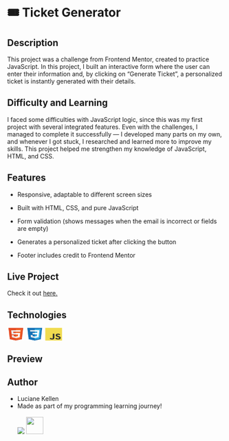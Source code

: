# 🎟️ Ticket Generator

## Description
This project was a challenge from Frontend Mentor, created to practice JavaScript.
In this project, I built an interactive form where the user can enter their information and, by clicking on “Generate Ticket”, a personalized ticket is instantly generated with their details.

## Difficulty and Learning
I faced some difficulties with JavaScript logic, since this was my first project with several integrated features.
Even with the challenges, I managed to complete it successfully — I developed many parts on my own, and whenever I got stuck, I researched and learned more to improve my skills.
This project helped me strengthen my knowledge of JavaScript, HTML, and CSS.

## Features
- Responsive, adaptable to different screen sizes

- Built with HTML, CSS, and pure JavaScript

- Form validation (shows messages when the email is incorrect or fields are empty)

- Generates a personalized ticket after clicking the button

- Footer includes credit to Frontend Mentor
  
## Live Project
Check it out [here.](https://luciane003.github.io/Conference-ticket-generator/)

## Technologies
<img align="center" alt="HTML" height="30" width="40" src="https://raw.githubusercontent.com/devicons/devicon/master/icons/html5/html5-original.svg">
 <img align="center" alt="CSS" height="30" width="40" src="https://raw.githubusercontent.com/devicons/devicon/master/icons/css3/css3-original.svg">
 <img align="center" alt="JavaScript" height="30" width="40" src="https://raw.githubusercontent.com/devicons/devicon/master/icons/JavaScript/JavaScript-original.svg">
</div><br>

## Preview

## Author
- Luciane Kellen
- Made as part of my programming learning journey!
  <div style="display: inline_block"><br> 
  <a href="https://www.linkedin.com/feed/" target="_blank"><img src="https://img.shields.io/badge/-LinkedIn-%230077B5?style=for-the-badge&logo=linkedin&logoColor=white" target="_blank"></a>
  <a href="https://wa.me/5517996417374" target="_blank"><img  height="40" width="40" src="https://github.com/user-attachments/assets/da75e70c-b550-4684-8548-ff61fecc7c7e" target="_blank"></a>
</div>
